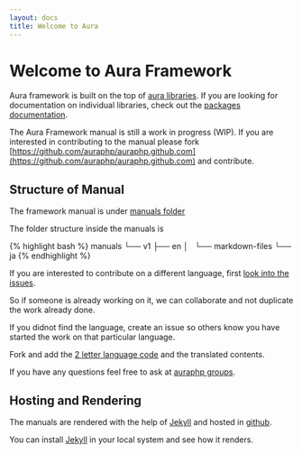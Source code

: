 ```yaml
---
layout: docs
title: Welcome to Aura
---
```


Welcome to Aura Framework
=========================

Aura framework is built on the top of [aura libraries](/packages/).
If you are looking for documentation on individual libraries,
check out the [packages documentation](/packages/).

The Aura Framework manual is still a work in progress (WIP).
If you are interested in contributing to the manual please fork
[https://github.com/auraphp/auraphp.github.com](https://github.com/auraphp/auraphp.github.com)
and contribute.

Structure of Manual
-------------------

The framework manual is under
[manuals folder](https://github.com/auraphp/auraphp.github.com/tree/master/framework)

The folder structure inside the manuals is

{% highlight bash %}
manuals
    └── v1
        ├── en
        │   └── markdown-files
        └── ja
{% endhighlight %}

If you are interested to contribute on a different language,
first [look into the issues](https://github.com/auraphp/auraphp.github.com/issues?labels=manuals&page=1&state=open).

So if someone is already working on it, we can collaborate and
not duplicate the work already done.

If you didnot find the language, create an issue so others know you
have started the work on that particular language.

Fork and add the
[2 letter language code](http://en.wikipedia.org/wiki/List_of_ISO_639-1_codes)
and the translated contents.

If you have any questions feel free to ask at
[auraphp groups](http://groups.google.com/group/auraphp).

Hosting and Rendering
---------------------

The manuals are rendered with the help of [Jekyll](http://jekyllrb.com)
and hosted in [github](https://github.com).

You can install [Jekyll](http://jekyllrb.com) in your local system and
see how it renders.
